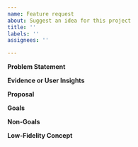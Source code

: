 ```yaml
---
name: Feature request
about: Suggest an idea for this project
title: ''
labels: ''
assignees: ''

---
```


<!--

See https://github.com/Microsoft/calculator/blob/master/docs/NewFeatureProcess.md for
suggestions on how to write a good feature pitch. Just want to submit an idea quickly? Try Feedback
Hub instead: https://insider.windows.com/en-us/fb/?contextid=130

-->

**Problem Statement**
<!-- What problem are we trying to solve? Who’s the target audience? Is there a customer need or
pain point we need to remedy? Is there a business goal or metric we are trying to improve? Do we
have a hypothesis we want to prove or disprove? -->

**Evidence or User Insights**
<!-- Why should we do this? Potential sources of data: Feedback Hub, other GitHub issues, other
anecdotes from listening to customers in person or online, request from another team, telemetry
data, user research, market or competitive research -->

**Proposal**
<!-- How will the solution/feature help us solve the problem? How will it meet the target
audience’s needs? If there are business goals or metrics, how does this improve them? -->

**Goals**
<!-- What you want to accomplish with this feature. Typical examples include
“User Can *perform some task*” -->

**Non-Goals**
<!-- Things we are explicitly not doing or supporting or that are out of scope, including reasons
why. -->

**Low-Fidelity Concept**
<!-- Show as much of the experience as needed to explain the idea. This can be as simple as a
napkin drawing but can also be a code prototype, a PowerPoint walkthrough, or a design
comp. -->
